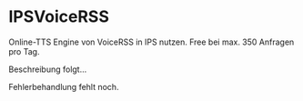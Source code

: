 # IPSVoiceRSS

Online-TTS Engine von VoiceRSS in IPS nutzen.
Free bei max. 350 Anfragen pro Tag.

Beschreibung folgt...

Fehlerbehandlung fehlt noch.
